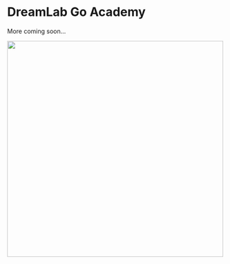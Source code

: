 # DreamLab Go Academy

More coming soon...

<img src="https://mort.mkaciuba.com/demo/dl-gopher.png?width=500" width="500px"/>